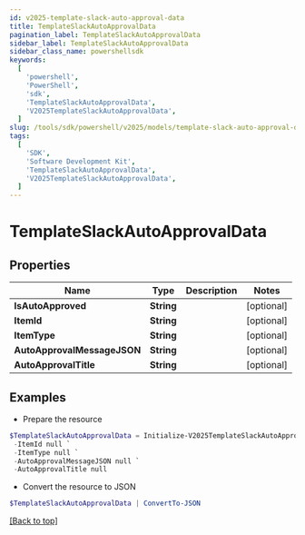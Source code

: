 ```yaml
---
id: v2025-template-slack-auto-approval-data
title: TemplateSlackAutoApprovalData
pagination_label: TemplateSlackAutoApprovalData
sidebar_label: TemplateSlackAutoApprovalData
sidebar_class_name: powershellsdk
keywords:
  [
    'powershell',
    'PowerShell',
    'sdk',
    'TemplateSlackAutoApprovalData',
    'V2025TemplateSlackAutoApprovalData',
  ]
slug: /tools/sdk/powershell/v2025/models/template-slack-auto-approval-data
tags:
  [
    'SDK',
    'Software Development Kit',
    'TemplateSlackAutoApprovalData',
    'V2025TemplateSlackAutoApprovalData',
  ]
---
```


# TemplateSlackAutoApprovalData

## Properties

| Name                        | Type       | Description | Notes      |
| --------------------------- | ---------- | ----------- | ---------- |
| **IsAutoApproved**          | **String** |             | [optional] |
| **ItemId**                  | **String** |             | [optional] |
| **ItemType**                | **String** |             | [optional] |
| **AutoApprovalMessageJSON** | **String** |             | [optional] |
| **AutoApprovalTitle**       | **String** |             | [optional] |

## Examples

- Prepare the resource

```powershell
$TemplateSlackAutoApprovalData = Initialize-V2025TemplateSlackAutoApprovalData  -IsAutoApproved null `
 -ItemId null `
 -ItemType null `
 -AutoApprovalMessageJSON null `
 -AutoApprovalTitle null
```

- Convert the resource to JSON

```powershell
$TemplateSlackAutoApprovalData | ConvertTo-JSON
```

[[Back to top]](#)

